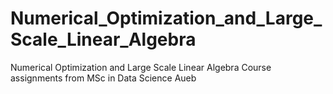 # Numerical_Optimization_and_Large_Scale_Linear_Algebra
Numerical Optimization and Large Scale Linear Algebra Course assignments from MSc in Data Science Aueb

